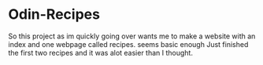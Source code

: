 # Odin-Recipes
So this project as im quickly going over wants me to make a website with an index and one webpage called recipes. seems basic enough <!--cant wait to have this blow up in my face lol-->
Just finished the first two recipes and it was alot easier than I thought.